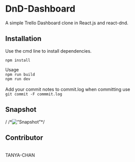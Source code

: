 # DnD-Dashboard
A simple Trello Dashboard clone in React.js and react-dnd.

<h2>Installation</h2>
Use the cmd line to install dependencies.<br>

```npm install```

Usage 
<br>
```npm run build```
<br>
```npm run dev```<br>
<br>
Add your commit notes to commit.log when committing use <br>
```git commit -F commmit.log```



<h2>Snapshot</h2>
/
/*<img src ="https://user-images.githubusercontent.com/57089030/119178497-7325a700-ba8b-11eb-80a3-722cb8de2f6e.png" raw=true alt=“Snapshot” style=“margin-right: 1px”>*/


<h2>Contributor </h2>
<br>
TANYA-CHAN
